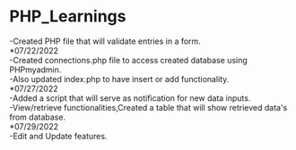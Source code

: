 # PHP_Learnings
-Created PHP file that will validate entries in a form.  
*07/22/2022  
-Created connections.php file to access created database using PHPmyadmin.  
-Also updated index.php to have insert or add functionality.  
*07/27/2022  
-Added a script that will serve as notification for new data inputs.  
-View/retrieve functionalities,Created a table that will show retrieved data's from database.  
*07/29/2022  
-Edit and Update features.
